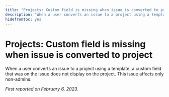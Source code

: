 ```yaml
---
title: "Projects: Custom field is missing when issue is converted to project"
description: "When a user converts an issue to a project using a template, a custom field that was on the issue does not display on the project. This issue affects only non-admins."
hidefromtoc: yes
---
```


# Projects: Custom field is missing when issue is converted to project

When a user converts an issue to a project using a template, a custom field that was on the issue does not display on the project. This issue affects only non-admins.

_First reported on February 6, 2023._

